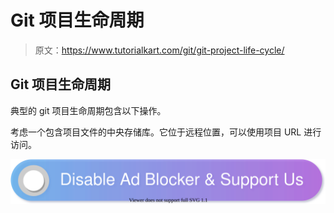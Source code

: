 # Git 项目生命周期

> 原文：<https://www.tutorialkart.com/git/git-project-life-cycle/>

## Git 项目生命周期

典型的 git 项目生命周期包含以下操作。

考虑一个包含项目文件的中央存储库。它位于远程位置，可以使用项目 URL 进行访问。

[![](img/925da31b32d6bc3827932f6c8afb11bb.png)](https://www.tutorialkart.com/)